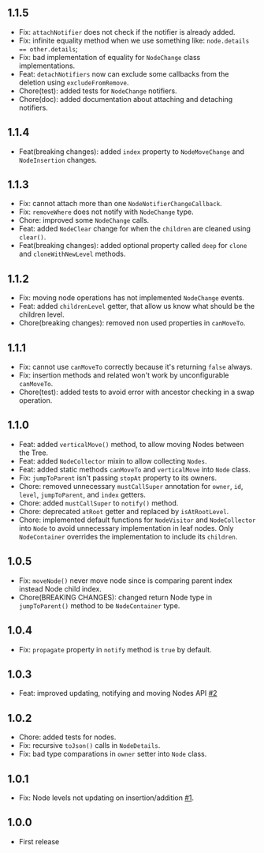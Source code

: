 ## 1.1.5

* Fix: `attachNotifier` does not check if the notifier is already added.
* Fix: infinite equality method when we use something like: `node.details == other.details`;
* Fix: bad implementation of equality for `NodeChange` class implementations.
* Feat: `detachNotifiers` now can exclude some callbacks from the deletion using `excludeFromRemove`.
* Chore(test): added tests for `NodeChange` notifiers.
* Chore(doc): added documentation about attaching and detaching notifiers.

## 1.1.4

* Feat(breaking changes): added `index` property to `NodeMoveChange` and `NodeInsertion` changes.

## 1.1.3

* Fix: cannot attach more than one `NodeNotifierChangeCallback`.
* Fix: `removeWhere` does not notify with `NodeChange` type.
* Chore: improved some `NodeChange` calls.
* Feat: added `NodeClear` change for when the `children` are cleaned using `clear()`.
* Feat(breaking changes): added optional property called `deep` for `clone` and `cloneWithNewLevel` methods.

## 1.1.2

* Fix: moving node operations has not implemented `NodeChange` events.
* Feat: added `childrenLevel` getter, that allow us know what should be the children level.
* Chore(breaking changes): removed non used properties in `canMoveTo`.

## 1.1.1

* Fix: cannot use `canMoveTo` correctly because it's returning `false` always.
* Fix: insertion methods and related won't work by unconfigurable `canMoveTo`.
* Chore(test): added tests to avoid error with ancestor checking in a swap operation.

## 1.1.0

* Feat: added `verticalMove()` method, to allow moving Nodes between the Tree.
* Feat: added `NodeCollector` mixin to allow collecting `Nodes`.
* Feat: added static methods `canMoveTo` and `verticalMove` into `Node` class.
* Fix: `jumpToParent` isn't passing `stopAt` property to its owners.
* Chore: removed unnecessary `mustCallSuper` annotation for `owner`, `id`, `level`, `jumpToParent`, and `index` getters.
* Chore: added `mustCallSuper` to `notify()` method.
* Chore: deprecated `atRoot` getter and replaced by `isAtRootLevel`.
* Chore: implemented default functions for `NodeVisitor` and `NodeCollector` into `Node` to avoid unnecessary implementation in leaf nodes. Only `NodeContainer` overrides the implementation to include its `children`. 

## 1.0.5

* Fix: `moveNode()` never move node since is comparing parent index instead Node child index.
* Chore(BREAKING CHANGES): changed return Node type in `jumpToParent()` method to be `NodeContainer` type.

## 1.0.4

* Fix: `propagate` property in `notify` method is `true` by default.

## 1.0.3

* Feat: improved updating, notifying and moving Nodes API [#2](https://github.com/Novident/novident-nodes/pull/2)

## 1.0.2

* Chore: added tests for nodes.
* Fix: recursive `toJson()` calls in `NodeDetails`.
* Fix: bad type comparations in `owner` setter into `Node` class.

## 1.0.1

* Fix: Node levels not updating on insertion/addition [#1](https://github.com/Novident/novident-nodes/pull/1).

## 1.0.0

* First release
